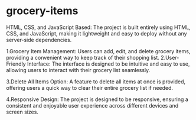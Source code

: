 # grocery-items

HTML, CSS, and JavaScript Based: The project is built entirely using HTML, CSS, and JavaScript, making it 
lightweight and easy to deploy without any server-side dependencies.

1.Grocery Item Management: Users can add, edit, and delete grocery items, providing a convenient way 
to keep track of their shopping list.
2.User-Friendly Interface: The interface is designed to be intuitive and easy to use, 
allowing users to interact with their grocery list seamlessly.

3.Delete All Items Option: A feature to delete all items at once is provided, offering users 
a quick way to clear their entire grocery list if needed.

4.Responsive Design: The project is designed to be responsive, ensuring a consistent and 
enjoyable user experience across different devices and screen sizes.
